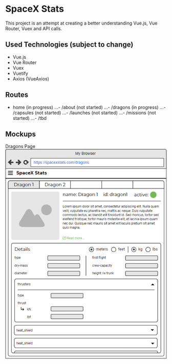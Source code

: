 # SpaceX Stats
This project is an attempt at creating a better understanding Vue.js, Vue Router, Vuex and API calls.  

## Used Technologies (subject to change)
- Vue.js
- Vue Router
- Vuex
- Vuetify
- Axios (VueAxios)

## Routes
- home (in progress)
...- /about (not started)
...- /dragons (in progress)
...- /capsules (not started)
...- /launches (not started)
...- /missions (not started)
...- /tbd

## Mockups

Dragons Page
![alt text](https://github.com/mhogeveen/spacex_stats/blob/master/mockups/SpaceX%20Stats%20-%20Dragons%20Page%20Mockup.png "Mockup Dragons Page")
